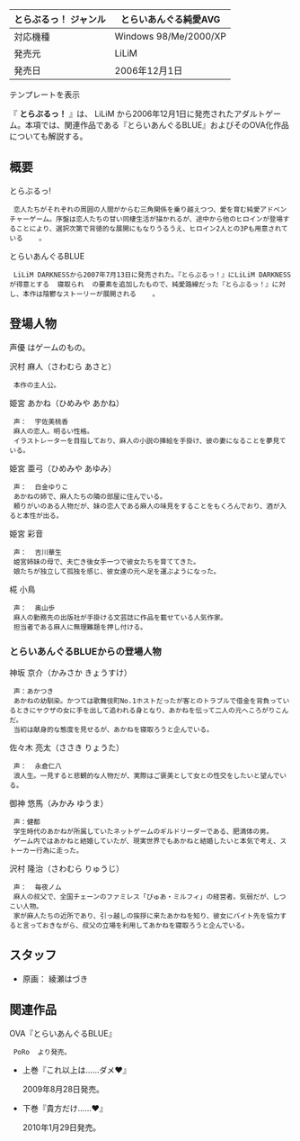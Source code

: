 とらぶるっ！  ジャンル  |  とらいあんぐる純愛AVG   
---|---  
対応機種  |  Windows 98/Me/2000/XP   
発売元  |  LiLiM   
発売日  |  2006年12月1日   
テンプレートを表示  
  
『 **とらぶるっ！** 』は、  LiLiM
から2006年12月1日に発売されたアダルトゲーム。本項では、関連作品である『とらいあんぐるBLUE』およびそのOVA化作品についても解説する。

##  概要  

とらぶるっ!

     恋人たちがそれぞれの周囲の人間がからむ三角関係を乗り越えつつ、愛を育む純愛アドベンチャーゲーム。序盤は恋人たちの甘い同棲生活が描かれるが、途中から他のヒロインが登場することにより、選択次第で背徳的な展開にもなりうるうえ、ヒロイン2人との3Pも用意されている    。 
とらいあんぐるBLUE

     LiLiM DARKNESSから2007年7月13日に発売された。『とらぶるっ！』にLiLiM DARKNESSが得意とする  寝取られ  の要素を追加したもので、純愛路線だった『とらぶるっ！』に対し、本作は陰鬱なストーリーが展開される    。 

##  登場人物  

声優  はゲームのもの。

沢村 麻人（さわむら あさと）

     本作の主人公。 
姫宮 あかね（ひめみや あかね）

     声：  宇佐美桃香 
     麻人の恋人。明るい性格。 
     イラストレーターを目指しており、麻人の小説の挿絵を手掛け、彼の妻になることを夢見ている。 
姫宮 亜弓（ひめみや あゆみ）

     声：  白金ゆりこ 
     あかねの姉で、麻人たちの隣の部屋に住んでいる。 
     頼りがいのある人物だが、妹の恋人である麻人の味見をすることをもくろんでおり、酒が入ると本性が出る。 
姫宮 彩音

     声：  吉川華生 
     姫宮姉妹の母で、夫亡き後女手一つで彼女たちを育ててきた。 
     娘たちが独立して孤独を感じ、彼女達の元へ足を運ぶようになった。 
椛 小鳥

     声：  奥山歩 
     麻人の勤務先の出版社が手掛ける文芸誌に作品を載せている人気作家。 
     担当者である麻人に無理難題を押し付ける。 

###  とらいあんぐるBLUEからの登場人物  

神坂 京介（かみさか きょうすけ）

     声：あかつき 
     あかねの幼馴染。かつては歌舞伎町No.1ホストだったが客とのトラブルで借金を背負っているときにヤクザの女に手を出して追われる身となり、あかねを伝って二人の元へころがりこんだ。 
     当初は献身的な態度を見せるが、あかねを寝取ろうと企んでいる。 
佐々木 亮太（ささき りょうた）

     声：  永倉仁八 
     浪人生。一見すると悲観的な人物だが、実際はご褒美として女との性交をしたいと望んでいる。 
御神 悠馬（みかみ ゆうま）

     声：健都 
     学生時代のあかねが所属していたネットゲームのギルドリーダーである、肥満体の男。 
     ゲーム内ではあかねと結婚していたが、現実世界でもあかねと結婚したいと本気で考え、ストーカー行為に走った。 
沢村 隆治（さわむら りゅうじ）

     声：  毎夜ノム 
     麻人の叔父で、全国チェーンのファミレス「ぴゅあ・ミルフィ」の経営者。気弱だが、しつこい人物。 
     家が麻人たちの近所であり、引っ越しの挨拶に来たあかねを知り、彼女にバイト先を協力すると言っておきながら、叔父の立場を利用してあかねを寝取ろうと企んでいる。 

##  スタッフ  

  * 原画：  綾瀬はづき 

##  関連作品  

OVA『とらいあんぐるBLUE』

     PoRo  より発売。 

  * 上巻『これ以上は……ダメ♥』 

     2009年8月28日発売。 

  * 下巻『貴方だけ……♥』 

     2010年1月29日発売。 

